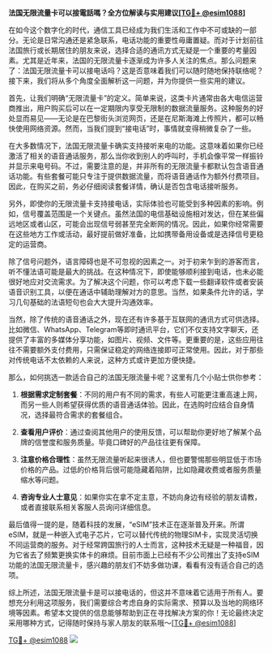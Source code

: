 **法国无限流量卡可以接電話嗎？全方位解读与实用建议[[TG💪+ @esim1088](https://t.me/s/esim1088)]**

在如今这个数字化的时代，通信工具已经成为我们生活和工作中不可或缺的一部分。无论是日常沟通还是紧急联系，电话功能的重要性毋庸置疑。而对于计划前往法国旅行或长期居住的朋友来说，选择合适的通讯方式无疑是一个重要的考量因素。尤其是近年来，法国的无限流量卡逐渐成为许多人关注的焦点。那么问题来了：法国无限流量卡可以接电话吗？这是否意味着我们可以随时随地保持联络呢？接下来，我们将从多个角度全面解析这一问题，并为你提供一些实用的建议。

首先，让我们明确“无限流量卡”的定义。简单来说，这类卡片通常由各大电信运营商推出，用户购买后可以在一定期限内享受无限制的数据流量服务。这种服务的好处显而易见——无论是在巴黎街头浏览网页，还是在尼斯海滩上传照片，都可以畅快使用网络资源。然而，当我们提到“接电话”时，事情就变得稍微复杂了一些。

在大多数情况下，法国无限流量卡确实支持接听来电的功能。这意味着如果你已经激活了相关的语音通话服务，那么当你收到别人的呼叫时，手机会像平常一样振铃并显示来电号码。不过，需要注意的是，并非所有的无限流量卡都默认包含语音通话功能。有些套餐可能只专注于提供数据流量，而将语音通话作为额外付费项目。因此，在购买之前，务必仔细阅读套餐详情，确认是否包含电话接听服务。

另外，即使你的无限流量卡支持接电话，实际体验也可能受到多种因素的影响。例如，信号覆盖范围是一个关键点。虽然法国的电信基础设施相对发达，但在某些偏远地区或者山区，可能会出现信号弱甚至完全断网的情况。因此，如果你经常需要在这些地方工作或活动，最好提前做好准备，比如携带备用设备或是选择信号更稳定的运营商。

除了信号问题外，语言障碍也是不可忽视的因素之一。对于初来乍到的游客而言，听不懂法语可能是最大的挑战。在这种情况下，即使能够顺利接到电话，也未必能很好地应对交流需求。为了解决这个问题，你可以考虑下载一些翻译软件或者安装语音识别工具，以便在通话中辅助理解对方的意思。当然，如果条件允许的话，学习几句基础的法语短句也会大大提升沟通效率。

当然，除了传统的语音通话之外，现在还有许多基于互联网的通讯方式可供选择。比如微信、WhatsApp、Telegram等即时通讯平台，它们不仅支持文字聊天，还提供了丰富的多媒体分享功能，如图片、视频、文件等。更重要的是，这些应用往往不需要额外支付费用，只需保证稳定的网络连接即可正常使用。因此，对于那些对传统电话不太依赖的人来说，这种方式或许更加方便快捷。

那么，如何挑选一款适合自己的法国无限流量卡呢？这里有几个小贴士供你参考：

1. **根据需求定制套餐**：不同的用户有不同的需求，有些人可能更注重高速上网，而另一些人则希望获得优质的语音通话体验。因此，在选购时应结合自身情况，选择最符合需求的套餐组合。
   
2. **查看用户评价**：通过查阅其他用户的使用反馈，可以帮助你更好地了解某个品牌的信誉度和服务质量。毕竟口碑好的产品往往更有保障。
   
3. **注意价格合理性**：虽然无限流量听起来很诱人，但也要警惕那些明显低于市场价格的产品。过低的价格背后很可能隐藏着陷阱，比如隐藏收费或者服务质量缩水等问题。
   
4. **咨询专业人士意见**：如果你实在拿不定主意，不妨向身边有经验的朋友请教，或者直接联系相关客服人员询问详细信息。

最后值得一提的是，随着科技的发展，“eSIM”技术正在逐渐普及开来。所谓eSIM，就是一种嵌入式电子芯片，它可以替代传统的物理SIM卡，实现灵活切换不同运营商的服务。对于经常跨国旅行的人士而言，这种技术无疑是一种福音，因为它省去了频繁更换实体卡的麻烦。目前市面上已经有不少公司推出了支持eSIM功能的法国无限流量卡，感兴趣的朋友们不妨多做功课，看看有没有适合自己的选项。

综上所述，法国无限流量卡是可以接电话的，但这并不意味着它适用于所有人。要想充分利用这项服务，我们需要综合考虑自身的实际需求、预算以及当地的网络环境等因素。希望本文提供的信息能够帮助到正在寻找解决方案的你！无论最终决定采用哪种方式，记得随时保持与家人朋友的联系哦～[[TG💪+ @esim1088](https://t.me/s/esim1088)]

[TG💪+ @esim1088](https://t.me/s/esim1088) ![](https://i.postimg.cc/4NQfJmqS/Snipaste-2025-05-13-00-14-12.png)